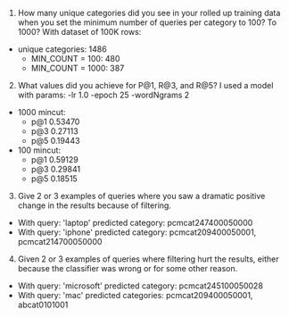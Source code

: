 1. How many unique categories did you see in your rolled up training data when you set the minimum number of queries per category to 100? To 1000?
With dataset of 100K rows:
* unique categories: 1486
    * MIN_COUNT = 100: 480
    * MIN_COUNT = 1000: 387

2. What values did you achieve for P@1, R@3, and R@5?
I used a model with params: -lr 1.0 -epoch 25 -wordNgrams 2
* 1000 mincut:
    * p@1 0.53470
    * p@3 0.27113
    * p@5 0.19443
* 100 mincut:
    * p@1 0.59129
    * p@3 0.29841
    * p@5 0.18515

3. Give 2 or 3 examples of queries where you saw a dramatic positive change in the results because of filtering.
- With query: 'laptop' predicted category: pcmcat247400050000
- With query: 'iphone' predicted category: pcmcat209400050001, pcmcat214700050000

4. Given 2 or 3 examples of queries where filtering hurt the results, either because the classifier was wrong or for some other reason. 
- With query: 'microsoft' predicted category: pcmcat245100050028
- With query: 'mac' predicted categories: pcmcat209400050001, abcat0101001